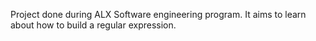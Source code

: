 Project done during ALX Software engineering program. It aims to learn about how to build a regular expression.
